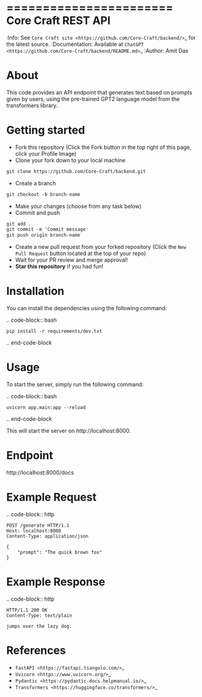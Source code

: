 =======================
Core Craft REST API 
=======================
:Info: See `Core Craft site <https://github.com/Core-Craft/backend/>`_ for the latest source.
:Documentation: Available at `ChatGPT <https://github.com/Core-Craft/backend/README.md>`_
:Author: Amit Das


About
=====
This code provides an API endpoint that generates text based on prompts given by users, using the pre-trained GPT2 language model from the transformers library.


Getting started
===============
* Fork this repository (Click the Fork button in the top right of this page, click your Profile Image)
* Clone your fork down to your local machine

```markdown
git clone https://github.com/Core-Craft/backend.git
```

* Create a branch

```markdown
git checkout -b branch-name
```

* Make your changes (choose from any task below)
* Commit and push

```markdown
git add .
git commit -m 'Commit message'
git push origin branch-name
```

* Create a new pull request from your forked repository (Click the `New Pull Request` button located at the top of your repo)
* Wait for your PR review and merge approval!
* __Star this repository__ if you had fun!


Installation
============
You can install the dependencies using the following command:

.. code-block:: bash

    pip install -r requirements/dev.txt

.. end-code-block


Usage
=====
To start the server, simply run the following command:

.. code-block:: bash

    uvicorn app.main:app --reload

.. end-code-block

This will start the server on http://localhost:8000.


Endpoint
========
http://localhost:8000/docs


Example Request
===============
.. code-block:: http

    POST /generate HTTP/1.1
    Host: localhost:8000
    Content-Type: application/json

    {
        "prompt": "The quick brown fox"
    }


Example Response
================
.. code-block:: http

    HTTP/1.1 200 OK
    Content-Type: text/plain

    jumps over the lazy dog.


References
==========
- `FastAPI <https://fastapi.tiangolo.com/>`_
- `Uvicorn <https://www.uvicorn.org/>`_
- `Pydantic <https://pydantic-docs.helpmanual.io/>`_
- `Transformers <https://huggingface.co/transformers/>`_
